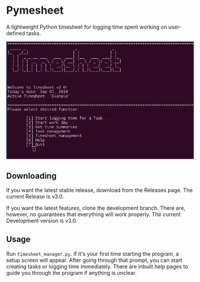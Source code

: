 # Pymesheet

A lightweight Python timesheet for logging time spent working on user-defined tasks.


![Main Menu](/pymesheet/gfx/timesheet.png?raw=true "Main Menu")

## Downloading
If you want the latest stable release, download from the Releases page.  The current Release is v3.0.

If you want the latest features, clone the development branch.  There are, however, no guarantees that everything will work properly.  The current Development version is v3.0.


## Usage
Run ``timesheet_manager.py``.  If it's your first time starting the program, a setup screen will appear.  After going through that prompt, you can start creating tasks or logging time immediately.  There are inbuilt help pages to guide you through the program if anything is unclear.